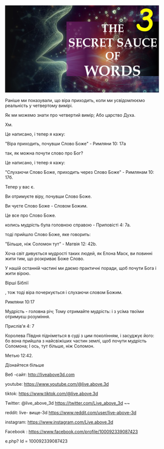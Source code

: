 ![Video cover image](../cover.jpeg "cover-photo")

Раніше ми показували, що віра приходить, коли ми усвідомлюємо реальність у четвертому вимірі.

Як ми можемо знати про четвертий вимір; Або царство Духа.

Хм.

Це написано, і тепер я кажу:

"Віра приходить, почувши Слово Боже" - Римляни 10: 17a

так, як можна почути слово про Бог?

Це написано, і тепер я кажу:

"Слухаючи Слово Боже, приходить через Слово Боже" - Римлянам 10: 17б.

Тепер у вас є.

Ви отримуєте віру, почувши Слово Боже.

Ви чуєте Слово Боже - Словом Божим.

Це все про Слово Боже.

колись мудрість була головною справою - Приповісті 4: 7а.

тоді прийшло Слово Боже, яке говорить:

"Більше, ніж Соломон тут" - Матвія 12: 42b.

Хоча світ дивується мудрості таких людей, як Елона Маск, ви повинні жити тим, що розкриває Боже Слово.

У нашій останній частині ми даємо практичні поради, щоб почути Бога і жити вірою.

Вірші Біблії

, тож тоді віра почеркується і слухаючи словом Божим.

Римляни 10:17

Мудрість - головна річ; Тому отримайте мудрість: і з усіма твоїми отримуєш розуміння.

Прислів'я 4: 7

Королева Півдня підніметься в суді з цим поколінням, і засуджує його: бо вона прийшла з найсвіжіших частин землі, щоб почути мудрість Соломона; І ось, тут більше, ніж Соломон.

Метью 12:42.

Дізнайтеся більше

Веб -сайт: http://liveabove3d.com

youtube: https://www.youtube.com/@live.above.3d

tiktok: https://www.tiktok.com/@live.above.3d

Twitter: @live_above_3d https://twitter.com/Live_above_3d ~~

reddit: live- вище-3d https://www.reddit.com/user/live-above-3d

instagram: https://www.instagram.com/Live.above.3d

Facebook : https://www.facebook.com/profile/100092339087423

e.php? Id = 100092339087423